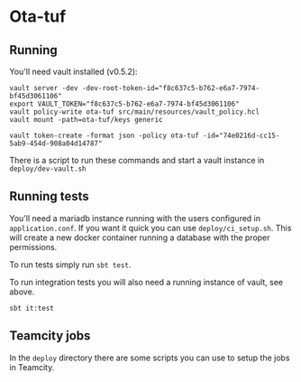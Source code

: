 # Ota-tuf

## Running

You'll need vault installed (v0.5.2):

    vault server -dev -dev-root-token-id="f8c637c5-b762-e6a7-7974-bf45d3061106"
    export VAULT_TOKEN="f8c637c5-b762-e6a7-7974-bf45d3061106"
    vault policy-write ota-tuf src/main/resources/vault_policy.hcl
    vault mount -path=ota-tuf/keys generic

    vault token-create -format json -policy ota-tuf -id="74e0216d-cc15-5ab9-454d-908a04d14787"
    
There is a script to run these commands and start a vault instance in `deploy/dev-vault.sh`

## Running tests

You'll need a mariadb instance running with the users configured in
`application.conf`. If you want it quick you can use
`deploy/ci_setup.sh`. This will create a new docker container running
a database with the proper permissions.

To run tests simply run `sbt test`.

To run integration tests you will also need a running instance of
vault, see above.

    sbt it:test

## Teamcity jobs

In the `deploy` directory there are some scripts you can use to setup
the jobs in Teamcity.
